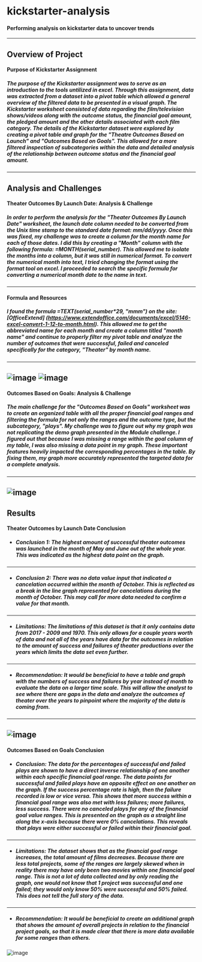 # kickstarter-analysis
#### Performing analysis on kickstarter data to uncover trends
---
## Overview of Project 
#### Purpose of Kickstarter Assignment
##### The purpose of the Kickstarter assignment was to serve as an introduction to the tools untilized in excel. Through this assignment, data was extracted from a dataset into a pivot table which allowed a general overview of the filtered data to be presented in a visual graph. The Kickstarter worksheet consisted of data regarding the film/television shows/videos along with the outcome status, the financial goal amount, the pledged amount and the other details associated with each film category. The details of the Kickstarter dataset were explored by creating a pivot table and graph for the "Theatre Outcomes Based on Launch" and "Outcomes Based on Goals". This allowed for a more filtered inspection of subcategories within the data and detailed analysis of the relationship between outcome status and the financial goal amount.
---
## Analysis and Challenges
#### Theater Outcomes By Launch Date: Analysis & Challenge 
##### In order to perform the analysis for the "Theater Outcomes By Launch Date" worksheet, the launch date column needed to be converted from the Unix time stamp to the standard date format: mm/dd/yyyy. Once this was fixed, my challenge was to create a column for the month name for each of those dates. I did this by creating a "Month" column with the following formula: =MONTH(serial_number). This allowed me to isolate the months into a column, but it was still in numerical format. To convert the numerical month into text, I tried changing the format using the format tool on excel. I proceeded to search the specific formula for converting a numerical month date to the name in text. 
---
#### Formula and Resources
##### I found the formula =TEXT(serial_number*29, "mmm") on the site: [OfficeExtend] (https://www.extendoffice.com/documents/excel/5146-excel-convert-1-12-to-month.html). This allowed me to get the abbreviated name for each month and create a column titled "month name" and continue to properly filter my pivot table and analyze the number of outcomes that were successful, failed and canceled specifically for the category, "Theater" by month name.
---
![image](https://user-images.githubusercontent.com/105329532/177216255-bbb92d07-f701-443f-a8ae-54dd0ee1b4cd.png)
![image](https://user-images.githubusercontent.com/105329532/177216299-180d5cfa-63fa-446a-b143-2bba4cbb9b58.png)
---
#### Outcomes Based on Goals: Analysis & Challenge
##### The main challenge for the "Outcomes Based on Goals" worksheet was to create an organized table with all the proper financial goal ranges and filtering the formula for not only the ranges and the outcome type, but the subcategory, "plays". My challenge was to figure out why my graph was not replicating the demo graph presented in the Module challenge. I figured out that because I was missing a range within the goal column of my table, I was also missing a data point in my graph. These important features heavily impacted the corresponding percentages in the table. By fixing them, my graph more accurately represented the targeted data for a complete analysis.
---
![image](https://user-images.githubusercontent.com/105329532/177216335-68605231-8bb0-46f4-bf7d-aad2d2d9755e.png)
---
## Results
#### Theater Outcomes by Launch Date Conclusion
* ##### **Conclusion 1:** The highest amount of successful theater outcomes was launched in the month of May and June out of the whole year. This was indicated as the highest data point on the graph. 
---
* ##### **Conclusion 2:** There was no data value input that indicated a cancelation occurred within the month of October. This is reflected as a break in the line graph represented for cancelations during the month of October. This may call for more data needed to confirm a value for that month. 
---
* ##### **Limitations:** The limitations of this dataset is that it only contains data from 2017 - 2009 and 1970. This only allows for a couple years worth of data and not all of the years have data for the outcomes in relation to the amount of success and failures of theater productions over the years which limits the data set even further.
---
* ##### **Recommendation:** It would be beneficial to have a table and graph with the numbers of success and failures by year instead of month to evaluate the data on a larger time scale. This will allow the analyst to see where there are gaps in the data and analyze the outcomes of theater over the years to pinpoint where the majority of the data is coming from. 
---
![image](https://user-images.githubusercontent.com/105329532/177216654-f46a1274-6f29-4bc2-a6cf-b25be015c5e4.png)
---
#### Outcomes Based on Goals Conclusion
* ##### **Conclusion:** The data for the percentages of successful and failed plays are shown to have a direct inverse relationship of one another within each specific financial goal range. The data points for successful and failed plays have an opposite effect on one another on the graph. If the success percentage rate is high, then the failure recorded is low or vice versa. This shows that more success within a financial goal range was also met with less failures; more failures, less success. There were no canceled plays for any of the financial goal value ranges. This is presented on the graph as a straight line along the x-axis because there were 0% cancelations. This reveals that plays were either successful or failed within their financial goal.
---
* ##### **Limitations:** The dataset shows that as the financial goal range increases, the total amount of films decreases. Because there are less total projects, some of the ranges are largely skewed when in reality there may have only been two movies within one financial goal range. This is not a lot of data collected and by only reading the graph, one would not know that 1 project was successful and one failed; they would only know 50% were successful and 50% failed. This does not tell the full story of the data.
---
* ##### **Recommendation:** It would be beneficial to create an additional graph that shows the amount of overall projects in relation to the financial project goals, so that it is made clear that there is more data available for some ranges than others.
![image](https://user-images.githubusercontent.com/105329532/177216469-9d2249dc-15ff-4c38-aa8c-4c2790402141.png)
